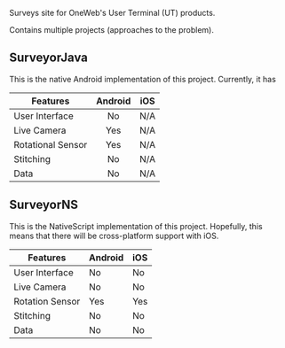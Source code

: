 Surveys site for OneWeb's User Terminal (UT) products.

Contains multiple projects (approaches to the problem).

## **SurveyorJava**

This is the native Android implementation of this project.
Currently, it has

| Features | Android | iOS |
| ------- |:----:|:---:|
| User Interface | No | N/A |
| Live Camera | Yes | N/A |
| Rotational Sensor | Yes | N/A |
| Stitching | No | N/A |
| Data | No | N/A |

## **SurveyorNS**

This is the NativeScript implementation of this project. Hopefully, this means that there will be cross-platform support with iOS.

Features | Android | iOS
--- | --- | ---
User Interface | No | No
Live Camera | No | No
Rotation Sensor | Yes | Yes
Stitching | No | No
Data | No | No
